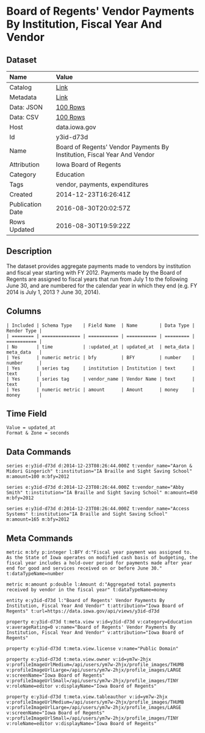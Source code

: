 # Board of Regents' Vendor Payments By Institution, Fiscal Year And Vendor

## Dataset

| Name | Value |
| :--- | :---- |
| Catalog | [Link](https://catalog.data.gov/dataset/board-of-regents-vendor-payments-by-institution-fiscal-year-and-vendor) |
| Metadata | [Link](https://data.iowa.gov/api/views/y3id-d73d) |
| Data: JSON | [100 Rows](https://data.iowa.gov/api/views/y3id-d73d/rows.json?max_rows=100) |
| Data: CSV | [100 Rows](https://data.iowa.gov/api/views/y3id-d73d/rows.csv?max_rows=100) |
| Host | data.iowa.gov |
| Id | y3id-d73d |
| Name | Board of Regents' Vendor Payments By Institution, Fiscal Year And Vendor |
| Attribution | Iowa Board of Regents |
| Category | Education |
| Tags | vendor, payments, expenditures |
| Created | 2014-12-23T16:26:41Z |
| Publication Date | 2016-08-30T20:02:57Z |
| Rows Updated | 2016-08-30T19:59:22Z |

## Description

The dataset provides aggregate payments made to vendors by institution and fiscal year starting with FY 2012.  Payments made by the Board of Regents are assigned to fiscal years that run from July 1 to the following June 30, and are numbered for the calendar year in which they end (e.g. FY 2014 is July 1, 2013 ? June 30, 2014).

## Columns

```ls
| Included | Schema Type    | Field Name  | Name        | Data Type | Render Type |
| ======== | ============== | =========== | =========== | ========= | =========== |
| No       | time           | :updated_at | updated_at  | meta_data | meta_data   |
| Yes      | numeric metric | bfy         | BFY         | number    | number      |
| Yes      | series tag     | institution | Institution | text      | text        |
| Yes      | series tag     | vendor_name | Vendor Name | text      | text        |
| Yes      | numeric metric | amount      | Amount      | money     | money       |
```

## Time Field

```ls
Value = updated_at
Format & Zone = seconds
```

## Data Commands

```ls
series e:y3id-d73d d:2014-12-23T08:26:44.000Z t:vendor_name="Aaron & Midori Gingerich" t:institution="IA Braille and Sight Saving School" m:amount=100 m:bfy=2012

series e:y3id-d73d d:2014-12-23T08:26:44.000Z t:vendor_name="Abby Smith" t:institution="IA Braille and Sight Saving School" m:amount=450 m:bfy=2012

series e:y3id-d73d d:2014-12-23T08:26:44.000Z t:vendor_name="Access Systems" t:institution="IA Braille and Sight Saving School" m:amount=165 m:bfy=2012
```

## Meta Commands

```ls
metric m:bfy p:integer l:BFY d:"Fiscal year payment was assigned to. As the State of Iowa operates on modified cash basis of budgeting, the fiscal year includes a hold-over period for payments made after year end for good and services received on or before June 30." t:dataTypeName=number

metric m:amount p:double l:Amount d:"Aggregated total payments received by vendor in the fiscal year" t:dataTypeName=money

entity e:y3id-d73d l:"Board of Regents' Vendor Payments By Institution, Fiscal Year And Vendor" t:attribution="Iowa Board of Regents" t:url=https://data.iowa.gov/api/views/y3id-d73d

property e:y3id-d73d t:meta.view v:id=y3id-d73d v:category=Education v:averageRating=0 v:name="Board of Regents' Vendor Payments By Institution, Fiscal Year And Vendor" v:attribution="Iowa Board of Regents"

property e:y3id-d73d t:meta.view.license v:name="Public Domain"

property e:y3id-d73d t:meta.view.owner v:id=ym7w-2hjx v:profileImageUrlMedium=/api/users/ym7w-2hjx/profile_images/THUMB v:profileImageUrlLarge=/api/users/ym7w-2hjx/profile_images/LARGE v:screenName="Iowa Board of Regents" v:profileImageUrlSmall=/api/users/ym7w-2hjx/profile_images/TINY v:roleName=editor v:displayName="Iowa Board of Regents"

property e:y3id-d73d t:meta.view.tableauthor v:id=ym7w-2hjx v:profileImageUrlMedium=/api/users/ym7w-2hjx/profile_images/THUMB v:profileImageUrlLarge=/api/users/ym7w-2hjx/profile_images/LARGE v:screenName="Iowa Board of Regents" v:profileImageUrlSmall=/api/users/ym7w-2hjx/profile_images/TINY v:roleName=editor v:displayName="Iowa Board of Regents"
```
